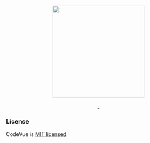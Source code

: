<p align="center">
  <img width="250" src="https://fidelusperutravel.com/wp-content/uploads/2018/03/vuecode-01.png">
</p>

<p align="center">
<a href="https://vuejs.org">
    <img alt="" src="https://img.shields.io/badge/vue.js-2.x-green.svg?style=flat-square">
</a>

<a href="https://getbootstrap.com/docs/4.0">
    <img alt="" src="https://img.shields.io/badge/bootstrap-4.0.0-800080.svg?style=flat-square">
</a>

</p>

### License
CodeVue is [MIT licensed](./LICENSE).
